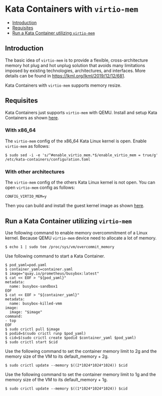 # Kata Containers with `virtio-mem`

- [Introduction](#introduction)
- [Requisites](#requisites)
- [Run a Kata Container utilizing `virtio-mem`](#run-a-kata-container-utilizing-virtio-mem)

## Introduction

The basic idea of `virtio-mem` is to provide a flexible, cross-architecture memory hot plug and hot unplug solution that avoids many limitations imposed by existing technologies, architectures, and interfaces.
More details can be found in https://lkml.org/lkml/2019/12/12/681.

Kata Containers with `virtio-mem` supports memory resize.

## Requisites

Kata Containers just supports `virtio-mem` with QEMU.
Install and setup Kata Containers as shown [here](../install/README.md).

### With x86_64
The `virtio-mem` config of the x86_64 Kata Linux kernel is open.
Enable `virtio-mem` as follows:
```
$ sudo sed -i -e 's/^#enable_virtio_mem.*$/enable_virtio_mem = true/g' /etc/kata-containers/configuration.toml
```

### With other architectures
The `virtio-mem` config of the others Kata Linux kernel is not open.
You can open `virtio-mem` config as follows:
```
CONFIG_VIRTIO_MEM=y
```
Then you can build and install the guest kernel image as shown [here](../../tools/packaging/kernel/README.md#build-kata-containers-kernel).

## Run a Kata Container utilizing `virtio-mem`

Use following command to enable memory overcommitment of a Linux kernel.  Because QEMU `virtio-mem` device need to allocate a lot of memory.
```
$ echo 1 | sudo tee /proc/sys/vm/overcommit_memory
```

Use following command to start a Kata Container.
```
$ pod_yaml=pod.yaml
$ container_yaml=container.yaml
$ image="quay.io/prometheus/busybox:latest"
$ cat << EOF > "${pod_yaml}"
metadata:
  name: busybox-sandbox1
EOF
$ cat << EOF > "${container_yaml}"
metadata:
  name: busybox-killed-vmm
image:
  image: "$image"
command:
- top
EOF
$ sudo crictl pull $image
$ podid=$(sudo crictl runp $pod_yaml)
$ cid=$(sudo crictl create $podid $container_yaml $pod_yaml)
$ sudo crictl start $cid
```

Use the following command to set the container memory limit to 2g and the memory size of the VM to its default_memory + 2g.
```
$ sudo crictl update --memory $((2*1024*1024*1024)) $cid
```

Use the following command to set the container memory limit to 1g and the memory size of the VM to its default_memory + 1g.
```
$ sudo crictl update --memory $((1*1024*1024*1024)) $cid
```

